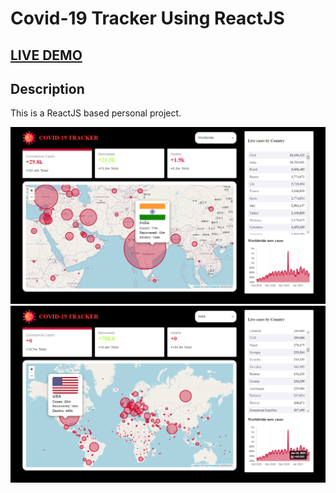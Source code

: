 # Covid-19 Tracker Using ReactJS

## <a href="https://covid19-tracker-react-js.vercel.app/" target="_blank">LIVE DEMO</a>

## Description

This is a ReactJS based personal project.

![ReactJs App](https://raw.githubusercontent.com/Denver44/Covid19_Tracker_ReactJs/master/screenshots/1.png)
![ReactJs App](https://raw.githubusercontent.com/Denver44/Covid19_Tracker_ReactJs/master/screenshots/2.png)
